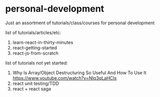 # personal-development

Just an assortment of tutorials/class/courses for personal development

list of tutorials/articles/etc:

1. learn-react-in-thirty-minutes
2. react-getting-started
3. react-js-from-scratch

list of tutorials not yet started:

1. Why Is Array/Object Destructuring So Useful And How To Use It
   https://www.youtube.com/watch?v=NIq3qLaHCIs
2. react unit testing/TDD
3. react + react saga
